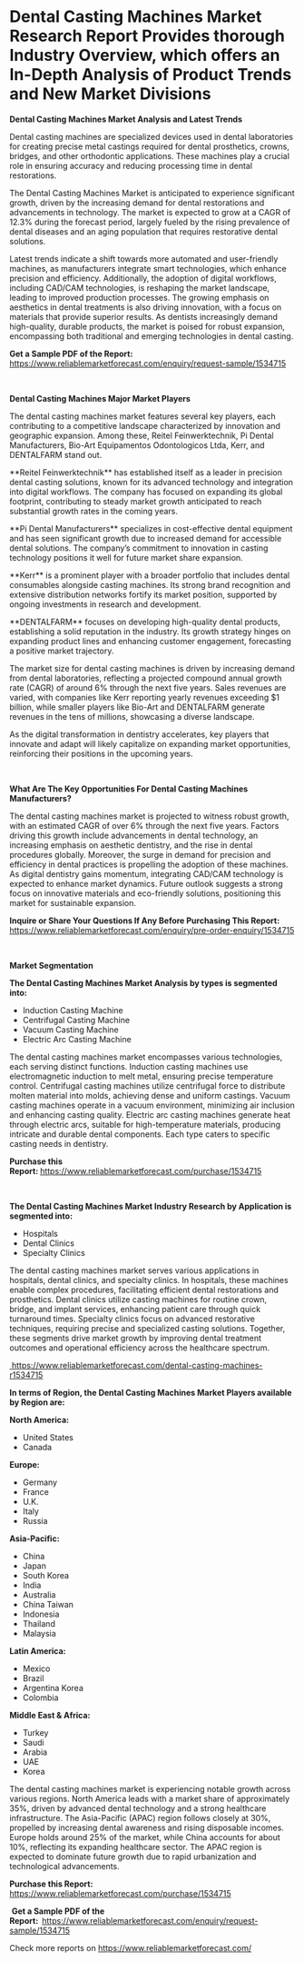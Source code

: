 <p><h1>Dental Casting Machines Market Research Report Provides thorough Industry Overview, which offers an In-Depth Analysis of Product Trends and New Market Divisions</h1></p><p><strong>Dental Casting Machines Market Analysis and Latest Trends</strong></p>
<p><p>Dental casting machines are specialized devices used in dental laboratories for creating precise metal castings required for dental prosthetics, crowns, bridges, and other orthodontic applications. These machines play a crucial role in ensuring accuracy and reducing processing time in dental restorations. </p><p>The Dental Casting Machines Market is anticipated to experience significant growth, driven by the increasing demand for dental restorations and advancements in technology. The market is expected to grow at a CAGR of 12.3% during the forecast period, largely fueled by the rising prevalence of dental diseases and an aging population that requires restorative dental solutions. </p><p>Latest trends indicate a shift towards more automated and user-friendly machines, as manufacturers integrate smart technologies, which enhance precision and efficiency. Additionally, the adoption of digital workflows, including CAD/CAM technologies, is reshaping the market landscape, leading to improved production processes. The growing emphasis on aesthetics in dental treatments is also driving innovation, with a focus on materials that provide superior results. As dentists increasingly demand high-quality, durable products, the market is poised for robust expansion, encompassing both traditional and emerging technologies in dental casting.</p></p>
<p><strong>Get a Sample PDF of the Report:&nbsp;</strong> <a href="https://www.reliablemarketforecast.com/enquiry/request-sample/1534715?utm_campaign=3030&utm_medium=2&utm_source=Github&utm_content=ia&utm_term=03032025&utm_id=dental-casting-machines">https://www.reliablemarketforecast.com/enquiry/request-sample/1534715</a></p>
<p>&nbsp;</p>
<p><strong>Dental Casting Machines Major Market Players</strong></p>
<p><p>The dental casting machines market features several key players, each contributing to a competitive landscape characterized by innovation and geographic expansion. Among these, Reitel Feinwerktechnik, Pi Dental Manufacturers, Bio-Art Equipamentos Odontologicos Ltda, Kerr, and DENTALFARM stand out.</p><p>**Reitel Feinwerktechnik** has established itself as a leader in precision dental casting solutions, known for its advanced technology and integration into digital workflows. The company has focused on expanding its global footprint, contributing to steady market growth anticipated to reach substantial growth rates in the coming years.</p><p>**Pi Dental Manufacturers** specializes in cost-effective dental equipment and has seen significant growth due to increased demand for accessible dental solutions. The company’s commitment to innovation in casting technology positions it well for future market share expansion.</p><p>**Kerr** is a prominent player with a broader portfolio that includes dental consumables alongside casting machines. Its strong brand recognition and extensive distribution networks fortify its market position, supported by ongoing investments in research and development.</p><p>**DENTALFARM** focuses on developing high-quality dental products, establishing a solid reputation in the industry. Its growth strategy hinges on expanding product lines and enhancing customer engagement, forecasting a positive market trajectory.</p><p>The market size for dental casting machines is driven by increasing demand from dental laboratories, reflecting a projected compound annual growth rate (CAGR) of around 6% through the next five years. Sales revenues are varied, with companies like Kerr reporting yearly revenues exceeding $1 billion, while smaller players like Bio-Art and DENTALFARM generate revenues in the tens of millions, showcasing a diverse landscape.</p><p>As the digital transformation in dentistry accelerates, key players that innovate and adapt will likely capitalize on expanding market opportunities, reinforcing their positions in the upcoming years.</p></p>
<p>&nbsp;</p>
<p><strong>What Are The Key Opportunities For Dental Casting Machines Manufacturers?</strong></p>
<p><p>The dental casting machines market is projected to witness robust growth, with an estimated CAGR of over 6% through the next five years. Factors driving this growth include advancements in dental technology, an increasing emphasis on aesthetic dentistry, and the rise in dental procedures globally. Moreover, the surge in demand for precision and efficiency in dental practices is propelling the adoption of these machines. As digital dentistry gains momentum, integrating CAD/CAM technology is expected to enhance market dynamics. Future outlook suggests a strong focus on innovative materials and eco-friendly solutions, positioning this market for sustainable expansion.</p></p>
<p><strong>Inquire or Share Your Questions If Any Before Purchasing This Report:</strong> <a href="https://www.reliablemarketforecast.com/enquiry/pre-order-enquiry/1534715?utm_campaign=3030&utm_medium=2&utm_source=Github&utm_content=ia&utm_term=03032025&utm_id=dental-casting-machines">https://www.reliablemarketforecast.com/enquiry/pre-order-enquiry/1534715</a></p>
<p>&nbsp;</p>
<p><strong>Market Segmentation</strong></p>
<p><strong>The Dental Casting Machines Market Analysis by types is segmented into:</strong></p>
<p><ul><li>Induction Casting Machine</li><li>Centrifugal Casting Machine</li><li>Vacuum Casting Machine</li><li>Electric Arc Casting Machine</li></ul></p>
<p><p>The dental casting machines market encompasses various technologies, each serving distinct functions. Induction casting machines use electromagnetic induction to melt metal, ensuring precise temperature control. Centrifugal casting machines utilize centrifugal force to distribute molten material into molds, achieving dense and uniform castings. Vacuum casting machines operate in a vacuum environment, minimizing air inclusion and enhancing casting quality. Electric arc casting machines generate heat through electric arcs, suitable for high-temperature materials, producing intricate and durable dental components. Each type caters to specific casting needs in dentistry.</p></p>
<p><strong>Purchase this Report:&nbsp;</strong><a href="https://www.reliablemarketforecast.com/purchase/1534715?utm_campaign=3030&utm_medium=2&utm_source=Github&utm_content=ia&utm_term=03032025&utm_id=dental-casting-machines">https://www.reliablemarketforecast.com/purchase/1534715</a></p>
<p>&nbsp;</p>
<p><strong>The Dental Casting Machines Market Industry Research by Application is segmented into:</strong></p>
<p><ul><li>Hospitals</li><li>Dental Clinics</li><li>Specialty Clinics</li></ul></p>
<p><p>The dental casting machines market serves various applications in hospitals, dental clinics, and specialty clinics. In hospitals, these machines enable complex procedures, facilitating efficient dental restorations and prosthetics. Dental clinics utilize casting machines for routine crown, bridge, and implant services, enhancing patient care through quick turnaround times. Specialty clinics focus on advanced restorative techniques, requiring precise and specialized casting solutions. Together, these segments drive market growth by improving dental treatment outcomes and operational efficiency across the healthcare spectrum.</p></p>
<p><a href="https://www.reliablemarketforecast.com/dental-casting-machines-r1534715?utm_campaign=3030&utm_medium=2&utm_source=Github&utm_content=ia&utm_term=03032025&utm_id=dental-casting-machines">&nbsp;https://www.reliablemarketforecast.com/dental-casting-machines-r1534715</a></p>
<p><strong>In terms of Region, the Dental Casting Machines Market Players available by Region are:</strong></p>
<p>
    <p> <strong> North America: </strong>
        <ul>
            <li>United States</li>
            <li>Canada</li>
        </ul>
        </p> 
    <p> <strong> Europe: </strong>
        <ul>
            <li>Germany</li>
            <li>France</li>
            <li>U.K.</li>
            <li>Italy</li>
            <li>Russia</li>
        </ul>
        </p> 
    <p> <strong> Asia-Pacific: </strong>
        <ul>
            <li>China</li>
            <li>Japan</li>
            <li>South Korea</li>
            <li>India</li>
            <li>Australia</li>
            <li>China Taiwan</li>
            <li>Indonesia</li>
            <li>Thailand</li>
            <li>Malaysia</li>
        </ul>
        </p> 
    <p> <strong> Latin America: </strong>
        <ul>
            <li>Mexico</li>
            <li>Brazil</li>
            <li>Argentina Korea</li>
            <li>Colombia</li>
        </ul>
        </p> 
    <p> <strong> Middle East & Africa: </strong>
        <ul>
            <li>Turkey</li>
            <li>Saudi</li>
            <li>Arabia</li>
            <li>UAE</li>
            <li>Korea</li>
        </ul>
    </p>
    </p>
<p><p>The dental casting machines market is experiencing notable growth across various regions. North America leads with a market share of approximately 35%, driven by advanced dental technology and a strong healthcare infrastructure. The Asia-Pacific (APAC) region follows closely at 30%, propelled by increasing dental awareness and rising disposable incomes. Europe holds around 25% of the market, while China accounts for about 10%, reflecting its expanding healthcare sector. The APAC region is expected to dominate future growth due to rapid urbanization and technological advancements.</p></p>
<p><strong>Purchase this Report: </strong><a href="https://www.reliablemarketforecast.com/purchase/1534715?utm_campaign=3030&utm_medium=2&utm_source=Github&utm_content=ia&utm_term=03032025&utm_id=dental-casting-machines">https://www.reliablemarketforecast.com/purchase/1534715</a></p>
<p>&nbsp;<strong>Get a Sample PDF of the Report:&nbsp;&nbsp;</strong><a href="https://www.reliablemarketforecast.com/enquiry/request-sample/1534715?utm_campaign=3030&utm_medium=2&utm_source=Github&utm_content=ia&utm_term=03032025&utm_id=dental-casting-machines">https://www.reliablemarketforecast.com/enquiry/request-sample/1534715</a></p>
<p><strong></strong></p>
<p>Check more reports on <a href="https://www.reliablemarketforecast.com/?utm_campaign=3030&utm_medium=2&utm_source=Github&utm_content=ia&utm_term=03032025&utm_id=dental-casting-machines">https://www.reliablemarketforecast.com/</a></p>